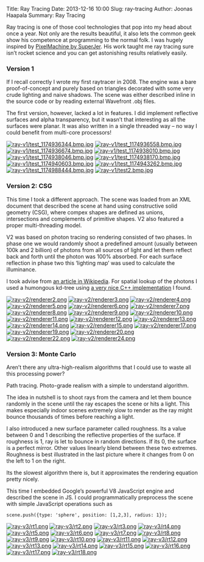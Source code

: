Title: Ray Tracing
Date: 2013-12-16 10:00
Slug: ray-tracing
Author: Joonas Haapala
Summary: Ray Tracing

Ray tracing is one of those cool technologies that pop into my head about once a year. Not only are the results beautiful, it also lets the common geek show his competence at programming to the normal folk. I was hugely inspired by [PixelMachine by SuperJer](http://superjer.com/pixelmachine). His work taught me ray tracing sure isn’t rocket science and you can get astonishing results relatively easily.

### Version 1

If I recall correctly I wrote my first raytracer in 2008. The engine was a bare proof-of-concept and purely based on triangles decorated with some very crude lighting and naive shadows. The scene was either described inline in the source code or by reading external Wavefront .obj files.

The first version, however, lacked a lot in features. I did implement reflective surfaces and alpha transparency, but it wasn’t that interesting as all the surfaces were planar. It was also written in a single threaded way – no way I could benefit from multi-core processors!

[![ray-v1/test_1174936344.bmp.jpg]({filename}/images/gallery/thumbs/ray-v1/test_1174936344.bmp.jpg)]({filename}/images/gallery/ray-v1/test_1174936344.bmp.jpg)
[![ray-v1/test_1174936558.bmp.jpg]({filename}/images/gallery/thumbs/ray-v1/test_1174936558.bmp.jpg)]({filename}/images/gallery/ray-v1/test_1174936558.bmp.jpg)
[![ray-v1/test_1174936674.bmp.jpg]({filename}/images/gallery/thumbs/ray-v1/test_1174936674.bmp.jpg)]({filename}/images/gallery/ray-v1/test_1174936674.bmp.jpg)
[![ray-v1/test_1174938010.bmp.jpg]({filename}/images/gallery/thumbs/ray-v1/test_1174938010.bmp.jpg)]({filename}/images/gallery/ray-v1/test_1174938010.bmp.jpg)
[![ray-v1/test_1174938046.bmp.jpg]({filename}/images/gallery/thumbs/ray-v1/test_1174938046.bmp.jpg)]({filename}/images/gallery/ray-v1/test_1174938046.bmp.jpg)
[![ray-v1/test_1174938170.bmp.jpg]({filename}/images/gallery/thumbs/ray-v1/test_1174938170.bmp.jpg)]({filename}/images/gallery/ray-v1/test_1174938170.bmp.jpg)
[![ray-v1/test_1174940603.bmp.jpg]({filename}/images/gallery/thumbs/ray-v1/test_1174940603.bmp.jpg)]({filename}/images/gallery/ray-v1/test_1174940603.bmp.jpg)
[![ray-v1/test_1174943262.bmp.jpg]({filename}/images/gallery/thumbs/ray-v1/test_1174943262.bmp.jpg)]({filename}/images/gallery/ray-v1/test_1174943262.bmp.jpg)
[![ray-v1/test_1174988444.bmp.jpg]({filename}/images/gallery/thumbs/ray-v1/test_1174988444.bmp.jpg)]({filename}/images/gallery/ray-v1/test_1174988444.bmp.jpg)
[![ray-v1/test2.bmp.jpg]({filename}/images/gallery/thumbs/ray-v1/test2.bmp.jpg)]({filename}/images/gallery/ray-v1/test2.bmp.jpg)

### Version 2: CSG

This time I took a different approach. The scene was loaded from an XML document that described the scene at hand using constructive solid geometry (CSG), where compex shapes are defined as unions, intersections and complements of primitive shapes. V2 also featured a proper multi-threading model.

V2 was based on photon tracing so rendering consisted of two phases. In phase one we would randomly shoot a predefined amount (usually between 100k and 2 billion) of photons from all sources of light and let them reflect back and forth until the photon was 100% absorbed. For each surface reflection in phase two this ‘lighting map’ was used to calculate the illuminance.

I took advise from [an article in Wikipedia](https://en.wikipedia.org/wiki/Photon_mapping). For spatial lookup of the photons I used a humongous kd-tree using [a very nice C++ implementation](http://libkdtree.alioth.debian.org/) I found.

[![ray-v2/renderer2.png]({filename}/images/gallery/thumbs/ray-v2/renderer2.png)]({filename}/images/gallery/ray-v2/renderer2.png)
[![ray-v2/renderer3.png]({filename}/images/gallery/thumbs/ray-v2/renderer3.png)]({filename}/images/gallery/ray-v2/renderer3.png)
[![ray-v2/renderer4.png]({filename}/images/gallery/thumbs/ray-v2/renderer4.png)]({filename}/images/gallery/ray-v2/renderer4.png)
[![ray-v2/renderer5.png]({filename}/images/gallery/thumbs/ray-v2/renderer5.png)]({filename}/images/gallery/ray-v2/renderer5.png)
[![ray-v2/renderer6.png]({filename}/images/gallery/thumbs/ray-v2/renderer6.png)]({filename}/images/gallery/ray-v2/renderer6.png)
[![ray-v2/renderer7.png]({filename}/images/gallery/thumbs/ray-v2/renderer7.png)]({filename}/images/gallery/ray-v2/renderer7.png)
[![ray-v2/renderer8.png]({filename}/images/gallery/thumbs/ray-v2/renderer8.png)]({filename}/images/gallery/ray-v2/renderer8.png)
[![ray-v2/renderer9.png]({filename}/images/gallery/thumbs/ray-v2/renderer9.png)]({filename}/images/gallery/ray-v2/renderer9.png)
[![ray-v2/renderer10.png]({filename}/images/gallery/thumbs/ray-v2/renderer10.png)]({filename}/images/gallery/ray-v2/renderer10.png)
[![ray-v2/renderer11.png]({filename}/images/gallery/thumbs/ray-v2/renderer11.png)]({filename}/images/gallery/ray-v2/renderer11.png)
[![ray-v2/renderer12.png]({filename}/images/gallery/thumbs/ray-v2/renderer12.png)]({filename}/images/gallery/ray-v2/renderer12.png)
[![ray-v2/renderer13.png]({filename}/images/gallery/thumbs/ray-v2/renderer13.png)]({filename}/images/gallery/ray-v2/renderer13.png)
[![ray-v2/renderer14.png]({filename}/images/gallery/thumbs/ray-v2/renderer14.png)]({filename}/images/gallery/ray-v2/renderer14.png)
[![ray-v2/renderer15.png]({filename}/images/gallery/thumbs/ray-v2/renderer15.png)]({filename}/images/gallery/ray-v2/renderer15.png)
[![ray-v2/renderer17.png]({filename}/images/gallery/thumbs/ray-v2/renderer17.png)]({filename}/images/gallery/ray-v2/renderer17.png)
[![ray-v2/renderer19.png]({filename}/images/gallery/thumbs/ray-v2/renderer19.png)]({filename}/images/gallery/ray-v2/renderer19.png)
[![ray-v2/renderer20.png]({filename}/images/gallery/thumbs/ray-v2/renderer20.png)]({filename}/images/gallery/ray-v2/renderer20.png)
[![ray-v2/renderer22.png]({filename}/images/gallery/thumbs/ray-v2/renderer22.png)]({filename}/images/gallery/ray-v2/renderer22.png)
[![ray-v2/renderer24.png]({filename}/images/gallery/thumbs/ray-v2/renderer24.png)]({filename}/images/gallery/ray-v2/renderer24.png)

### Version 3: Monte Carlo

Aren’t there any ultra-high-realism algorithms that I could use to waste all this processing power?

Path tracing. Photo-grade realism with a simple to understand algorithm.

The idea in nutshell is to shoot rays from the camera and let them bounce randomly in the scene until the ray escapes the scene or hits a light. This makes especially indoor scenes extremely slow to render as the ray might bounce thousands of times before reaching a light.

I also introduced a new surface parameter called roughness. Its a value between 0 and 1 describing the reflective properties of the surface. If roughness is 1, ray is let to bounce in random directions. If its 0, the surface is a perfect mirror. Other values linearly blend between these two extremes. Roughness is best illustrated in the last picture where it changes from 0 on the left to 1 on the right.

Its the slowest algorithm there is, but it approximates the rendering equation pretty nicely.

This time I embedded Google’s powerful V8 JavaScript engine and described the scene in JS. I could programmatically preprocess the scene with simple JavaScript operations such as

`scene.push({type: 'sphere', position: [1,2,3], radius: 1});`

[![ray-v3/rt1.png]({filename}/images/gallery/thumbs/ray-v3/rt1.png)]({filename}/images/gallery/ray-v3/rt1.png)
[![ray-v3/rt2.png]({filename}/images/gallery/thumbs/ray-v3/rt2.png)]({filename}/images/gallery/ray-v3/rt2.png)
[![ray-v3/rt3.png]({filename}/images/gallery/thumbs/ray-v3/rt3.png)]({filename}/images/gallery/ray-v3/rt3.png)
[![ray-v3/rt4.png]({filename}/images/gallery/thumbs/ray-v3/rt4.png)]({filename}/images/gallery/ray-v3/rt4.png)
[![ray-v3/rt5.png]({filename}/images/gallery/thumbs/ray-v3/rt5.png)]({filename}/images/gallery/ray-v3/rt5.png)
[![ray-v3/rt6.png]({filename}/images/gallery/thumbs/ray-v3/rt6.png)]({filename}/images/gallery/ray-v3/rt6.png)
[![ray-v3/rt7.png]({filename}/images/gallery/thumbs/ray-v3/rt7.png)]({filename}/images/gallery/ray-v3/rt7.png)
[![ray-v3/rt8.png]({filename}/images/gallery/thumbs/ray-v3/rt8.png)]({filename}/images/gallery/ray-v3/rt8.png)
[![ray-v3/rt9.png]({filename}/images/gallery/thumbs/ray-v3/rt9.png)]({filename}/images/gallery/ray-v3/rt9.png)
[![ray-v3/rt10.png]({filename}/images/gallery/thumbs/ray-v3/rt10.png)]({filename}/images/gallery/ray-v3/rt10.png)
[![ray-v3/rt11.png]({filename}/images/gallery/thumbs/ray-v3/rt11.png)]({filename}/images/gallery/ray-v3/rt11.png)
[![ray-v3/rt12.png]({filename}/images/gallery/thumbs/ray-v3/rt12.png)]({filename}/images/gallery/ray-v3/rt12.png)
[![ray-v3/rt13.png]({filename}/images/gallery/thumbs/ray-v3/rt13.png)]({filename}/images/gallery/ray-v3/rt13.png)
[![ray-v3/rt14.png]({filename}/images/gallery/thumbs/ray-v3/rt14.png)]({filename}/images/gallery/ray-v3/rt14.png)
[![ray-v3/rt15.png]({filename}/images/gallery/thumbs/ray-v3/rt15.png)]({filename}/images/gallery/ray-v3/rt15.png)
[![ray-v3/rt16.png]({filename}/images/gallery/thumbs/ray-v3/rt16.png)]({filename}/images/gallery/ray-v3/rt16.png)
[![ray-v3/rt17.png]({filename}/images/gallery/thumbs/ray-v3/rt17.png)]({filename}/images/gallery/ray-v3/rt17.png)
[![ray-v3/rt18.png]({filename}/images/gallery/thumbs/ray-v3/rt18.png)]({filename}/images/gallery/ray-v3/rt18.png)
